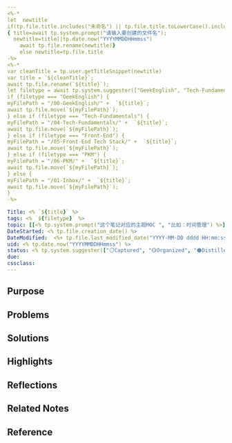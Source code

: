```yaml
---
<%-* 
let  newtitle
if(tp.file.title.includes("未命名") || tp.file.title.toLowerCase().includes("untitled")) 
{ title=await tp.system.prompt("请输入要创建的文件名");
  newtitle=title||tp.date.now("YYYYMMDDHHmmss")
	await tp.file.rename(newtitle)}
	else newtitle=tp.file.title
-%>
<%-*
var cleanTitle = tp.user.getTitleSnippet(newtitle) 
var title = `${cleanTitle}`;
await tp.file.rename(`${title}`);
let filetype = await tp.system.suggester(["GeekEnglish", "Tech-Fundamentals", "Front-End", "PKM"], ["GeekEnglish", "Tech-Fundamentals", "Front-End", "PKM"], false, "路径放到哪里？") 
if (filetype === "GeekEnglish") { 
myFilePath = "/00-GeekEnglish/" +  `${title}`;
await tp.file.move(`${myFilePath}`);
} else if (filetype === "Tech-Fundamentals") { 
myFilePath = "/04-Tech-Fundamentals/" +  `${title}`;
await tp.file.move(`${myFilePath}`);
} else if (filetype === "Front-End") { 
myFilePath = "/05-Front-End Tech Stack/" +  `${title}`;
await tp.file.move(`${myFilePath}`);
} else if (filetype === "PKM") { 
myFilePath = "/06-PKM/" +  `${title}`;
await tp.file.move(`${myFilePath}`);
} else { 
myFilePath = "/01-Inbox/" +  `${title}`;
await tp.file.move(`${myFilePath}`);
}
-%>

Title: <% `${title}` %> 
tags: <% `${filetype}` %>
topic: [[<% tp.system.prompt("这个笔记对应的主题MOC ", "比如：时间管理") %>]]
DateStarted: <% tp.file.creation_date() %>
DateModified:  <%+ tp.file.last_modified_date("YYYY-MM-DD dddd HH:mm:ss") %>
uid: <% tp.date.now("YYYYMMDDHHmmss") %> 
status: <% tp.system.suggester(["⚪Captured", "🟡Organized", "🟠Distilled","🟢Published","🔵Archived"], ["⚪Captured", "🟡Organized", "🟠Distilled", "🟢Published", "🔵Archived"]) %>
due:
cssclass: 
---
```


## Purpose

## Problems

## Solutions

## Highlights

## Reflections

## Related Notes

## Reference
